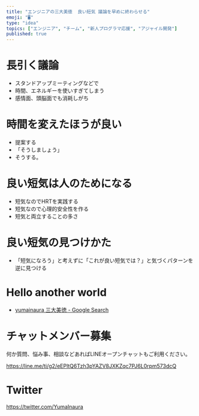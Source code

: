 ```yaml
---
title: "エンジニアの三大美徳  良い短気 議論を早めに終わらせる"
emoji: "🖥"
type: "idea"
topics: ["エンジニア", "チーム", "新人プログラマ応援", "アジャイル開発"]
published: true
---
```


# 長引く議論

- スタンドアップミーティングなどで
- 時間、エネルギーを使いすぎてしまう
- 感情面、頭脳面でも消耗しがち

# 時間を変えたほうが良い

- 提案する
- 「そうしましょう」
- そうする。

# 良い短気は人のためになる

- 短気なのでHRTを実践する
- 短気なので心理的安全性を作る
- 短気と両立することの多さ

# 良い短気の見つけかた

- 「短気になろう」と考えずに「これが良い短気では？」と気づくパターンを逆に見つける

# Hello another world

- [yumainaura 三大美徳 - Google Search](https://www.google.co.jp/search?ei=BeL0W7z2Fomx8QW46ZLgBA&q=yumainaura+%E4%B8%89%E5%A4%A7%E7%BE%8E%E5%BE%B3&oq=yumainaura+%E4%B8%89%E5%A4%A7%E7%BE%8E%E5%BE%B3&gs_l=psy-ab.3...3243.4454..4681...0.0..1.318.1693.5j8j0j1......0....1..gws-wiz.......0i71.N89dZD8_XMA)








<!-- Update From Qiita API -->

# チャットメンバー募集


何か質問、悩み事、相談などあればLINEオープンチャットもご利用ください。

https://line.me/ti/g2/eEPltQ6Tzh3pYAZV8JXKZqc7PJ6L0rpm573dcQ





# Twitter


https://twitter.com/YumaInaura


<!-- Update From Qiita API -->


